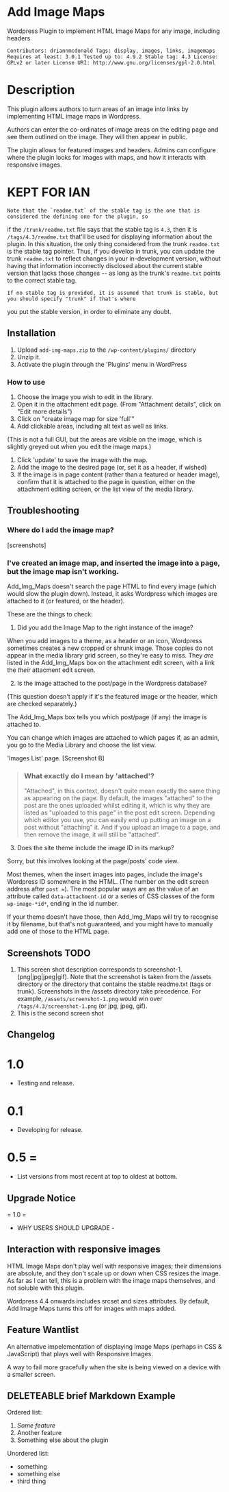 # Add Image Maps ###

Wordpress Plugin to implement HTML Image Maps for any image, including headers

`
Contributors: driannmcdonald
Tags: display, images, links, imagemaps
Requires at least: 3.0.1
Tested up to: 4.9.2
Stable tag: 4.3
License: GPLv2 or later
License URI: http://www.gnu.org/licenses/gpl-2.0.html
`
# Description

This plugin allows authors to turn areas of an image into links by implementing 
HTML image maps in Wordpress.

Authors can enter the co-ordinates of image areas on the editing page and see 
them outlined on the image. They will then appear in public.

The plugin allows for featured images and headers. Admins can configure where
the plugin looks for images with maps, and how it interacts with responsive
images.

# KEPT FOR IAN

    Note that the `readme.txt` of the stable tag is the one that is considered the defining one for the plugin, so
if the `/trunk/readme.txt` file says that the stable tag is `4.3`, then it is `/tags/4.3/readme.txt` that'll be used
for displaying information about the plugin.  In this situation, the only thing considered from the trunk `readme.txt`
is the stable tag pointer.  Thus, if you develop in trunk, you can update the trunk `readme.txt` to reflect changes in
your in-development version, without having that information incorrectly disclosed about the current stable version
that lacks those changes -- as long as the trunk's `readme.txt` points to the correct stable tag.

    If no stable tag is provided, it is assumed that trunk is stable, but you should specify "trunk" if that's where
you put the stable version, in order to eliminate any doubt.

## Installation 

1. Upload `add-img-maps.zip` to the `/wp-content/plugins/` directory
1. Unzip it.
1. Activate the plugin through the 'Plugins' menu in WordPress

### How to use

1. Choose the image you wish to edit in the library. 
1. Open it in the attachment edit page. (From "Attachment details", click on "Edit more details")
1. Click on "create image map for size 'full'"
1. Add clickable areas, including alt text as well as links.

(This is not a full GUI, but the areas are visible on the image, which is slightly greyed out when
you edit the image maps.)

1. Click 'update' to save the image with the map.
1. Add the image to the desired page (or, set it as a header, if wished)
1. If the image is in page content (rather than a featured or header image), confirm that it is
attached to the page in question, either on the attachment editing screen, or the list view of the
media library.

## Troubleshooting

### Where do I add the image map?

[screenshots]

### I've created an image map, and inserted the image into a page, but the image map isn't working.

Add_Img_Maps doesn't search the page HTML to find every image (which would slow the plugin down). Instead, it asks Wordpress which images are attached to it (or featured, or the header).

These are the things to check:

1. Did you add the Image Map to the right instance of the image?

When you add images to a theme, as a header or an icon, Wordpress sometimes creates a new cropped or shrunk image. Those copies do not appear in the media library grid screen, so they're easy to miss. They *are* listed in the Add_Img_Maps box on the attachment edit screen, with a link the *their* attacment edit screen.

2. Is the image attached to the post/page in the Wordpress database?

(This question doesn't apply if it's the featured image or the header, which are checked separately.)

The Add_Img_Maps box tells you which post/page (if any) the image is attached to. 

You can change which images are attached to which pages if, as an admin, you go to the Media Library and choose the list view.

'Images List' page. [Screenshot B]

> ### What exactly do I mean by 'attached'?
> "Attached", in this context, doesn't quite mean exactly the same thing as appearing on the page. By default, the 
> images "attached" to the post are the ones uploaded whilst editing it,
> which is why they are listed as "uploaded to this page" in 
> the post edit screen. Depending which editor you use, you can easily end up putting an image on a post without 
> "attaching" it. And if you upload an image to a page, and then remove the image, it will still be "attached".

3. Does the site theme include the image ID in its markup?

Sorry, but this involves looking at the page/posts' code view.

Most themes, when the insert images into pages, include the image's Wordpress ID somewhere in the HTML. (The number on the edit screen address after `post =`). The most popular ways are as the value of an attribute called `data-attachment-id` or a series of CSS classes of the form `wp-image-*id*`, ending in the id number.

If your theme doesn't have those, then Add_Img_Maps will try to recognise it by filename, but that's not guaranteed, and you might have to manually add one of those to the HTML page.

## Screenshots TODO 

1. This screen shot description corresponds to screenshot-1.(png|jpg|jpeg|gif). Note that the screenshot is taken from
the /assets directory or the directory that contains the stable readme.txt (tags or trunk). Screenshots in the /assets
directory take precedence. For example, `/assets/screenshot-1.png` would win over `/tags/4.3/screenshot-1.png`
(or jpg, jpeg, gif).
2. This is the second screen shot

## Changelog 

# 1.0 

* Testing and release.

# 0.1

* Developing for release.


# 0.5 =
* List versions from most recent at top to oldest at bottom.

## Upgrade Notice ##

= 1.0 =

- WHY USERS SHOULD UPGRADE -

## Interaction with responsive images ##

HTML Image Maps don't play well with responsive images; their dimensions are absolute, and they don't scale up or down when CSS resizes the image. As far as I can tell, this is a problem with the image maps themselves, and not soluble with this plugin.

Wordpress 4.4 onwards includes srcset and sizes attributes. By default, Add Image Maps turns this off for images with maps added.

## Feature Wantlist ##

An alternative impelementation of displaying Image Maps (perhaps in CSS & JavaScript) that plays well with Responsive Images.

A way to fail more gracefully when the site is being viewed on a device with a smaller screen.

## DELETEABLE brief Markdown Example ##

Ordered list:

1. *Some feature*
1. Another feature
1. Something else about the plugin

Unordered list:

* something
* something else
* third thing